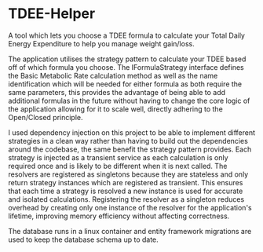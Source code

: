 # TDEE-Helper
A tool which lets you choose a TDEE formula to calculate your Total Daily Energy Expenditure to help you manage weight gain/loss.

The application utilises the strategy pattern to calculate your TDEE based off of which formula you choose.
The IFormulaStrategy interface defines the Basic Metabolic Rate calculation method as well as the name identification which will be needed for either formula as both require the same parameters, this provides the advantage of being able to add additional formulas in the future without having to change the core logic of the application allowing for it to scale well, directly adhering to the Open/Closed principle.

I used dependency injection on this project to be able to implement different strategies in a clean way rather than having to build out the dependencies around the codebase, the same benefit the strategy pattern provides.
Each strategy is injected as a transient service as each calculation is only required once and is likely to be different when it is next called. The resolvers are registered as singletons because they are stateless and only return strategy instances which are registered as transient. This ensures that each time a strategy is resolved a new instance is used for accurate and isolated calculations. Registering the resolver as a singleton reduces overhead by creating only one instance of the resolver for the application's lifetime, improving memory efficiency without affecting correctness.

The database runs in a linux container and entity framework migrations are used to keep the database schema up to date.
